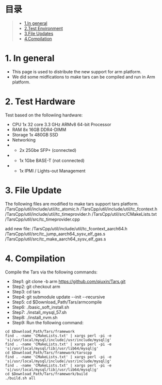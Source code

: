 # 目录
> * [1.In general](#main-chapter-1)
> * [2.Test Environment](#main-chapter-2)
> * [3.File Updates](#main-chapter-3)
> * [4.Compilation](#main-chapter-4)

# 1. <a id="main-chapter-1"></a>In general
-  This page is used to distribute the new support for arm platform.
-  We did some midfications to make tars can be compiled and run in Arm platform.

# 2. <a id="main-chapter-2"></a>Test Hardware
Test based on the followiing hardware:
-  CPU	1x 32 core 3.3 GHz  ARMv8 64-bit Processor
-  RAM	8x 16GB DDR4-DIMM
-  Storage	1x 480GB SSD
-  Networking 
-  -  2x 25Gbe SFP+ (connected)
-  -  1x 1Gbe BASE-T (not connected)
-  -  1x IPMI / Lights-out Management


# 3. <a id="main-chapter-2"></a>File Update
The following files are modified to make tars support tars platform.
/TarsCpp/util/include/util/tc_atomic.h
/TarsCpp/util/include/util/tc_fcontext.h
/TarsCpp/util/include/util/tc_timeprovider.h
/TarsCpp/util/src/CMakeLists.txt
/TarsCpp/util/src/tc_timeprovider.cpp

add new file: 
/TarsCpp/util/include/util/tc_fcontext_aarch64.h
/TarsCpp/util/src/tc_jump_aarch64_sysv_elf_gas.s
/TarsCpp/util/src/tc_make_aarch64_sysv_elf_gas.s

# 4. <a id="main-chapter-2"></a> Compilation
Compile the Tars via the following commands:
-  Step1: git clone -b arm https://github.com/qiuxin/Tars.git
-  Step2: git checkout arm
-  Step3: cd tars
-  Step4: git submodule update --init --recursive
-  Step5: cd $Download_Path/Tars/armcompile
-  Step6: ./basic_soft_install.sh
-  Step7: ./install_mysql_57.sh
-  Step8: ./install_nvm.sh
-  Step9: Run the following command:
```
cd $Download_Path/Tars/framework
find . -name 'CMakeLists.txt' | xargs perl -pi -e 's|/usr/local/mysql/include|/usr/include/mysql|g'
find . -name 'CMakeLists.txt' | xargs perl -pi -e 's|/usr/local/mysql/lib|/usr/lib64/mysql|g'
cd $Download_Path/Tars/framework/tarscpp
find . -name 'CMakeLists.txt' | xargs perl -pi -e 's|/usr/local/mysql/include|/usr/include/mysql|g'
find . -name 'CMakeLists.txt' | xargs perl -pi -e 's|/usr/local/mysql/lib|/usr/lib64/mysql|g'
cd $Download_Path/Tars/framework/build
./build.sh all
```

